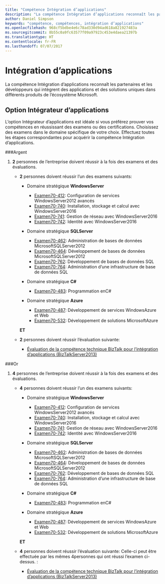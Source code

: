 ```yaml
---
title: "Compétence Intégration d’applications"
description: "La compétence Intégration d’applications reconnaît les partenaires et les développeurs qui intègrent des applications et des solutions uniques dans différents produits de l’écosystème Microsoft."
author: Daniel Simpson
keywords: "compétence, compétences, intégration d’applications"
ms.openlocfilehash: 968cf5bdbe4e6c78ad330d94ad618a821927483a
ms.sourcegitcommit: 8b55c0a9fc63577f09a97923c453e4daea21397b
ms.translationtype: HT
ms.contentlocale: fr-FR
ms.lasthandoff: 07/07/2017
---
```

# <a name="application-integration"></a>Intégration d’applications 
La compétence Intégration d’applications reconnaît les partenaires et les développeurs qui intègrent des applications et des solutions uniques dans différents produits de l’écosystème Microsoft. 

## <a name="application-integrator-option"></a>Option Intégrateur d’applications

L’option Intégrateur d’applications est idéale si vous préférez prouver vos compétences en réussissant des examens ou des certifications. Choisissez des examens dans le domaine spécifique de votre choix. Effectuez toutes les étapes correspondantes pour acquérir la compétence Intégration d’applications.

###<a name="silver"></a>Argent
1. **2** personnes de l’entreprise doivent réussir à la fois des examens et des évaluations.

    - **2** personnes doivent réussir l’un des examens suivants:

        - Domaine stratégique **WindowsServer**
            - [Examen70-412](https://www.microsoft.com/en-us/learning/exam-70-412.aspx): Configuration de services WindowsServer2012 avancés
            - [Examen70-740](https://www.microsoft.com/en-us/learning/exam-70-740.aspx): Installation, stockage et calcul avec WindowsServer2016
            - [Examen70-741](https://www.microsoft.com/en-us/learning/exam-70-741.aspx): Gestion de réseau avec WindowsServer2016
            - [Examen70-742](https://www.microsoft.com/en-us/learning/exam-70-742.aspx): Identité avec WindowsServer2016

        - Domaine stratégique **SQLServer**

            - [Examen70-462](https://www.microsoft.com/en-us/learning/exam-70-462.aspx): Administration de bases de données MicrosoftSQLServer2012
            - [Examen70-464](https://www.microsoft.com/en-us/learning/exam-70-464.aspx): Développement de bases de données MicrosoftSQLServer2012
            - [Examen70-762](https://www.microsoft.com/en-us/learning/exam-70-762.aspx): Développement de bases de données SQL
            - [Examen70-764](https://www.microsoft.com/en-us/learning/exam-70-764.aspx): Administration d’une infrastructure de base de données SQL

        - Domaine stratégique **C#** 

            - [Examen70-483](https://www.microsoft.com/en-us/learning/exam-70-483.aspx): Programmation enC#

        - Domaine stratégique **Azure**

            - [Examen70-487](https://www.microsoft.com/en-us/learning/exam-70-487.aspx): Développement de services WindowsAzure et Web
            - [Examen70-532](https://www.microsoft.com/en-us/learning/exam-70-532.aspx): Développement de solutions MicrosoftAzure

        **ET**

    - **2** personnes doivent réussir l’évaluation suivante:

        - [Évaluation de la compétence technique BizTalk pour l’intégration d’applications (BizTalkServer2013)](https://partneruniversity.microsoft.com/?whr=uri:MicrosoftAccount&courseId=12286&scoId=Id3XwITSB_2805299993)

###<a name="gold"></a>Or
1. **4** personnes de l’entreprise doivent réussir à la fois des examens et des évaluations.

    - **4** personnes doivent réussir l’un des examens suivants:

        - Domaine stratégique **WindowsServer**

            - [Examen70-412](https://www.microsoft.com/en-us/learning/exam-70-412.aspx): Configuration de services WindowsServer2012 avancés
            - [Examen70-740](https://www.microsoft.com/en-us/learning/exam-70-740.aspx): Installation, stockage et calcul avec WindowsServer2016
            - [Examen70-741](https://www.microsoft.com/en-us/learning/exam-70-741.aspx): Gestion de réseau avec WindowsServer2016
            - [Examen70-742](https://www.microsoft.com/en-us/learning/exam-70-742.aspx): Identité avec WindowsServer2016

        - Domaine stratégique **SQLServer**

            - [Examen70-462](https://www.microsoft.com/en-us/learning/exam-70-462.aspx): Administration de bases de données MicrosoftSQLServer2012
            - [Examen70-464](https://www.microsoft.com/en-us/learning/exam-70-464.aspx): Développement de bases de données MicrosoftSQLServer2012
            - [Examen70-762](https://www.microsoft.com/en-us/learning/exam-70-762.aspx): Développement de bases de données SQL
            - [Examen70-764](https://www.microsoft.com/en-us/learning/exam-70-764.aspx): Administration d’une infrastructure de base de données SQL

        - Domaine stratégique **C#** 

            - [Examen70-483](https://www.microsoft.com/en-us/learning/exam-70-483.aspx): Programmation enC#

        - Domaine stratégique **Azure**

            - [Examen70-487](https://www.microsoft.com/en-us/learning/exam-70-487.aspx): Développement de services WindowsAzure et Web
            - [Examen70-532](https://www.microsoft.com/en-us/learning/exam-70-532.aspx): Développement de solutions MicrosoftAzure

        **ET**

    - **4** personnes doivent réussir l’évaluation suivante: Celle-ci peut être effectuée par les mêmes 4personnes qui ont réussi l’examen ci-dessus. :

        - [Évaluation de la compétence technique BizTalk pour l’intégration d’applications (BizTalkServer2013)](https://partneruniversity.microsoft.com/?whr=uri:MicrosoftAccount&courseId=12286&scoId=Id3XwITSB_2805299993)

